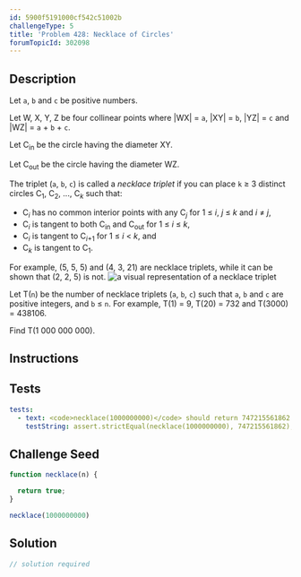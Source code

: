 ```yaml
---
id: 5900f5191000cf542c51002b
challengeType: 5
title: 'Problem 428: Necklace of Circles'
forumTopicId: 302098
---
```


## Description

<section id='description'>

Let `a`, `b` and `c` be positive numbers.

Let W, X, Y, Z be four collinear points where |WX| = `a`, |XY| = `b`, |YZ| = `c` and |WZ| = `a` + `b` + `c`.

Let C<sub>in</sub> be the circle having the diameter XY.

Let C<sub>out</sub> be the circle having the diameter WZ.

The triplet (`a`, `b`, `c`) is called a *necklace triplet* if you can place `k` ≥ 3 distinct circles C<sub>1</sub>, C<sub>2</sub>, ..., C<sub><var>k</var></sub> such that:

<ul><li>C<sub><var>i</var></sub> has no common interior points with any C<sub><var>j</var></sub> for 1 ≤ <var>i</var>, <var>j</var> ≤ <var>k</var> and <var>i</var> ≠ <var>j</var>,</li><li>C<sub><var>i</var></sub> is tangent to both C<sub>in</sub> and C<sub>out</sub> for 1 ≤ <var>i</var> ≤ <var>k</var>,</li><li>C<sub><var>i</var></sub> is tangent to C<sub><var>i</var>+1</sub> for 1 ≤ <var>i</var> &lt; <var>k</var>, and</li><li>C<sub><var>k</var></sub> is tangent to C<sub>1</sub>.</li></ul>
For example, (5, 5, 5) and (4, 3, 21) are necklace triplets, while it can be shown that (2, 2, 5) is not.
<img src="https://projecteuler.net/project/images/p428_necklace.png" alt="a visual representation of a necklace triplet">

Let T(`n`) be the number of necklace triplets (`a`, `b`, `c`) such that `a`, `b` and `c` are positive integers, and `b` ≤ `n`. For example, T(1) = 9, T(20) = 732 and T(3000) = 438106.

Find T(1 000 000 000).

</section>

## Instructions

<section id='instructions'>

</section>

## Tests

<section id='tests'>

```yml
tests:
  - text: <code>necklace(1000000000)</code> should return 747215561862.
    testString: assert.strictEqual(necklace(1000000000), 747215561862);

```

</section>

## Challenge Seed

<section id='challengeSeed'>

<div id='js-seed'>

```js
function necklace(n) {

  return true;
}

necklace(1000000000)
```

</div>

</section>

## Solution

<section id='solution'>

```js
// solution required
```

</section>
